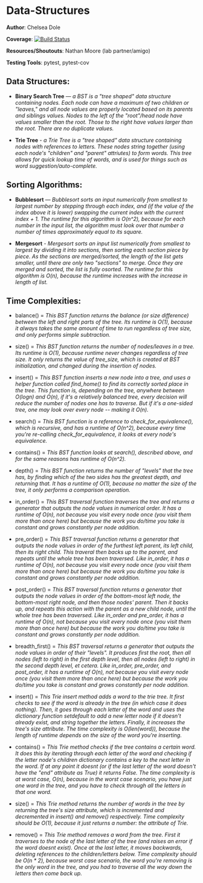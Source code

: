 # Data-Structures

**Author**: Chelsea Dole

**Coverage**: [![Build Status](https://travis-ci.org/chelseadole/data-structures.svg?branch=master)](https://travis-ci.org/chelseadole/data-structures)

**Resources/Shoutouts**: Nathan Moore (lab partner/amigo)

**Testing Tools**: pytest, pytest-cov

## Data Structures:

* **Binary Search Tree** — *a BST is a "tree shaped" data structure containing nodes. Each node can have a maximum of two children or "leaves," and all node values are properly located based on its parents and siblings values. Nodes to the left of the "root"/head node have values smaller than the root. Those to the right have values larger than the root. There are no duplicate values.* 

* **Trie Tree** - *a Trie Tree is a "tree shaped" data structure containing nodes with references to letters. These nodes string together (using each node's "children" and "parent" attriutes) to form words. This tree allows for quick lookup time of words, and is used for things such as word suggestion/auto-complete.*

## Sorting Algorithms:

* **Bubblesort** — *Bubblesort sorts an input numerically from smallest to largest number by stepping through each index, and (if the value of the index above it is lower) swapping the current index with the current index + 1. The runtime for this algorithm is O(n^2), because for each number in the input list, the algorithm must look over that number a number of times approximately equal to its square.* 

* **Mergesort** - *Mergesort sorts an input list numerically from smallest to largest by dividing it into sections, then sorting each section piece by piece. As the sections are merged/sorted, the length of the list gets smaller, until there are only two "sections" to merge. Once they are merged and sorted, the list is fully osorted. The runtime for this algorithm is O(n), because the runtime increases with the increase in length of list.*

## Time Complexities:

* balance() = *This BST function returns the balance (or size difference) between the left and right parts of the tree. Its runtime is O(1), because it always takes the same amount of time to run regardless of tree size, and only performs simple subtraction.*

* size() = *This BST function returns the number of nodes/leaves in a tree. Its runtime is O(1), because runtime never changes regardless of tree size. It only returns the value of tree_size, which is created at BST initialization, and changed during the insertion of nodes.*

* insert() = *This BST function inserts a new node into a tree, and uses a helper function called find_home() to find its correctly sorted place in the tree. This function is, depending on the tree, anywhere between O(logn) and O(n), if it's a relatively balanced tree, every decision will reduce the number of nodes one has to traverse. But if it's a one-sided tree, one may look over every node -- making it O(n).*

* search() = *This BST function is a reference to check_for_equivalence(), which is recursive, and has a runtime of O(n^2), because every time you're re-calling check_for_equivalence, it looks at every node's equivalence.*

* contains() = *This BST function looks at search(), described above, and for the same reasons has runtime of O(n^2).*

* depth() = *This BST function returns the number of "levels" that the tree has, by finding which of the two sides has the greatest depth, and returning that. It has a runtime of O(1), because no matter the size of the tree, it only performs a comparison operation.*

* in_order() = *This BST traversal function traverses the tree and returns a generator that outputs the node values in numerical order. It has a runtime of O(n), not because you visit every node once (you visit them more than once here) but because the work you do/time you take is constant and grows constantly per node addition.*

* pre_order() = *This BST traversal function returns a generator that outputs the node values in order of the furthest left parent, its left child, then its right child. This traveral then backs up to the parent, and repeats until the whole tree has been traversed. Like in_order, it has a runtime of O(n), not because you visit every node once (you visit them more than once here) but because the work you do/time you take is constant and grows constantly per node addition.*

* post_order() = *This BST traversal function returns a generator that outputs the node values in order of the bottom-most left node, the bottom-most right node, and then those nodes' parent. Then it backs up, and repeats this action with the parent as a new child node, until the whole tree has been traversed. Like in_order and pre_order, it has a runtime of O(n), not because you visit every node once (you visit them more than once here) but because the work you do/time you take is constant and grows constantly per node addition.*

* breadth_first() = *This BST traversal returns a generator that outputs the node values in order of their "levels". It produces first the root, then all nodes (left to right) in the first depth level, then all nodes (left to right) in the second depth level, et cetera. Like in_order, pre_order, and post_order, it has a runtime of O(n), not because you visit every node once (you visit them more than once here) but because the work you do/time you take is constant and grows constantly per node addition.*

* insert() = *This Trie insert method adds a word to the trie tree. It first checks to see if the word is already in the tree (in which case it does nothing). Then, it goes through each letter of the word and uses the dictionary function setdefault to add a new letter node if it doesn't already exist, and string together the letters. Finally, it increases the tree's size attribute. The time complexity is O(len(word)), because the length of runtime depends on the size of the word you're inserting.*

* contains() = *This Trie method checks if the tree contains a certain word. It does this by iterating through each letter of the word and checking if the letter node's children dictionary contains a key to the next letter in the word. If at any point it doesnt (or if the last letter of the word doesn't have the "end" attribute as True) it returns False. The time complexity is at worst case, O(n), because in the worst case scenario, you have just one word in the tree, and you have to check through all the letters in that one word.*

* size() = *This Trie method returns the number of words in the tree by returning the tree's size attribute, which is incremented and decremented in insert() and remove() respectively. Time complexity should be O(1), because it just returns a number: the attribute of Trie.*

* remove() = *This Trie method removes a word from the tree. First it traverses to the node of the last letter of the tree (and raises an error if the word doesnt exist). Once at the last letter, it moves backwards, deleting references to the children/letters below. Time complexity should be O(n * 2), because worst case scenario, the word you're removing is the only word in the tree, and you had to traverse all the way down the letters then come back up.*

